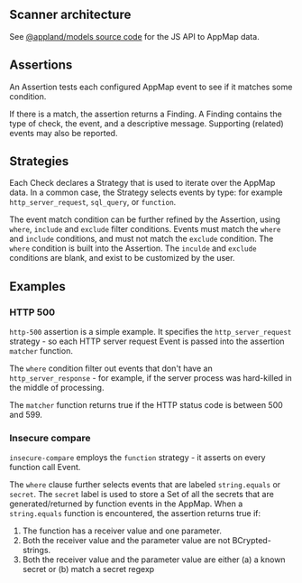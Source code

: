 ## Scanner architecture

See [@appland/models source code](https://github.com/applandinc/appmap-js/tree/main/packages/models) for the JS API to AppMap data.

## Assertions

An Assertion tests each configured AppMap event to see if it matches some condition.

If there is a match, the assertion returns a Finding. A Finding contains the type of check, the event, and a descriptive message. Supporting (related) events may also be reported.

## Strategies

Each Check declares a Strategy that is used to iterate over the AppMap data. In a common case, the Strategy selects events by type: for example `http_server_request`, `sql_query`, or `function`.

The event match condition can be further refined by the Assertion, using `where`, `include` and `exclude` filter conditions. Events must match the `where` and `include` conditions, and must not match the `exclude` condition. The `where` condition is built into the Assertion. The `inculde` and `exclude` conditions are blank, and exist to be customized by the user.

## Examples

### HTTP 500

`http-500` assertion is a simple example. It specifies the `http_server_request` strategy - so each HTTP server request Event is passed into the assertion `matcher` function.

The `where` condition filter out events that don't have an `http_server_response` - for example, if the server process was hard-killed in the middle of processing.

The `matcher` function returns true if the HTTP status code is between 500 and 599.

### Insecure compare

`insecure-compare` employs the `function` strategy - it asserts on every function call Event.

The `where` clause further selects events that are labeled `string.equals` or `secret`. The `secret` label is used to store a Set of all the secrets that are generated/returned by function events in the AppMap. When a `string.equals` function is encountered, the assertion returns true if:

1. The function has a receiver value and one parameter.
2. Both the receiver value and the parameter value are not BCrypted-strings.
3. Both the receiver value and the parameter value are either (a) a known secret or (b) match a secret regexp
